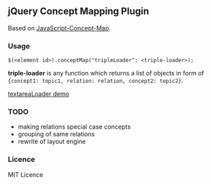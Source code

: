 ## jQuery Concept Mapping Plugin

Based on [JavaScript-Concept-Map](https://github.com/allain/JavaScript-Concept-Map).

### Usage

`$(<element id>).conceptMap("tripleLoader": <triple-loader>);`

__triple-loader__ is any function which returns a list of objects in form of  `{concept1: topic1, relation: relation, concept2: topic2}`.

[textareaLoader demo](http://knv.github.com/jquery-conceptmap-plugin/textarea.html)

### TODO

- making relations special case concepts
- grouping of same relations
- rewrite of layout engine

### Licence

MIT Licence
